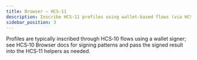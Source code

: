 ```yaml
---
title: Browser — HCS‑11
description: Inscribe HCS‑11 profiles using wallet‑based flows (via HCS‑10 helpers where applicable).
sidebar_position: 3
---
```


Profiles are typically inscribed through HCS‑10 flows using a wallet signer; see HCS‑10 Browser docs for signing patterns and pass the signed result into the HCS‑11 helpers as needed.


